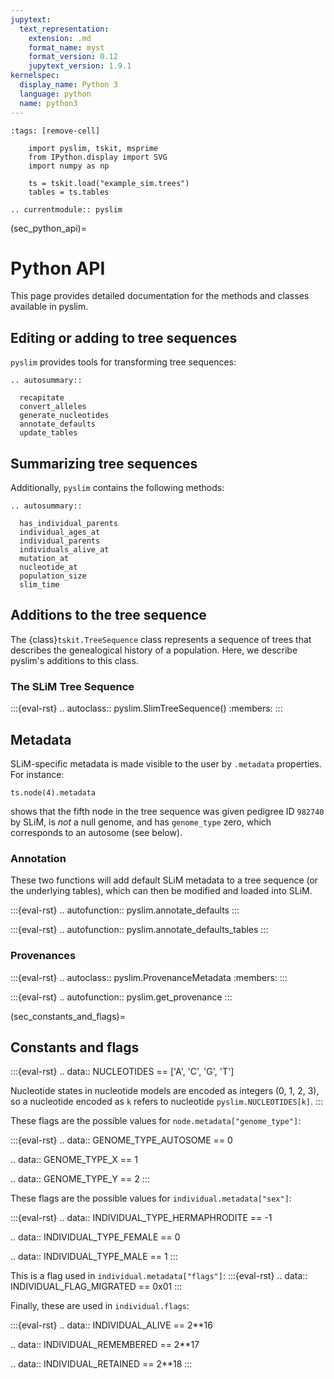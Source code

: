 ```yaml
---
jupytext:
  text_representation:
    extension: .md
    format_name: myst
    format_version: 0.12
    jupytext_version: 1.9.1
kernelspec:
  display_name: Python 3
  language: python
  name: python3
---
```


```{code-cell}
:tags: [remove-cell]

    import pyslim, tskit, msprime
    from IPython.display import SVG
    import numpy as np

    ts = tskit.load("example_sim.trees")
    tables = ts.tables
```

```{eval-rst}
.. currentmodule:: pyslim
```


(sec_python_api)=

# Python API

This page provides detailed documentation for the methods and classes
available in pyslim.

## Editing or adding to tree sequences

``pyslim`` provides tools for transforming tree sequences:


```{eval-rst}
.. autosummary::

  recapitate
  convert_alleles
  generate_nucleotides
  annotate_defaults
  update_tables
```

## Summarizing tree sequences

Additionally, ``pyslim`` contains the following methods:

```{eval-rst}
.. autosummary::

  has_individual_parents
  individual_ages_at
  individual_parents
  individuals_alive_at
  mutation_at
  nucleotide_at
  population_size
  slim_time
```


## Additions to the tree sequence

The {class}`tskit.TreeSequence` class represents a sequence of trees
that describes the genealogical history of a population.
Here, we describe pyslim's additions to this class.


### The SLiM Tree Sequence


:::{eval-rst}
.. autoclass:: pyslim.SlimTreeSequence()
    :members:
:::


## Metadata

SLiM-specific metadata is made visible to the user by ``.metadata`` properties.
For instance:
```{code-cell}
ts.node(4).metadata
```
shows that the fifth node in the tree sequence was given pedigree ID ``982740`` by SLiM,
is *not* a null genome, and has ``genome_type`` zero, which corresponds to an autosome 
(see below).


### Annotation

These two functions will add default SLiM metadata to a tree sequence (or the
underlying tables), which can then be modified and loaded into SLiM.

:::{eval-rst}
.. autofunction:: pyslim.annotate_defaults
:::

:::{eval-rst}
.. autofunction:: pyslim.annotate_defaults_tables
:::


### Provenances

:::{eval-rst}
.. autoclass:: pyslim.ProvenanceMetadata
   :members:
:::

:::{eval-rst}
.. autofunction:: pyslim.get_provenance
:::


(sec_constants_and_flags)=

## Constants and flags


:::{eval-rst}
.. data:: NUCLEOTIDES == ['A', 'C', 'G', 'T']

   Nucleotide states in nucleotide models are encoded as integers (0, 1, 2, 3),
   so a nucleotide encoded as ``k`` refers to nucleotide
   ``pyslim.NUCLEOTIDES[k]``.
:::

These flags are the possible values for ``node.metadata["genome_type"]``:

:::{eval-rst}
.. data:: GENOME_TYPE_AUTOSOME == 0

.. data:: GENOME_TYPE_X == 1

.. data:: GENOME_TYPE_Y == 2
:::


These flags are the possible values for ``individual.metadata["sex"]``:

:::{eval-rst}
.. data:: INDIVIDUAL_TYPE_HERMAPHRODITE == -1

.. data:: INDIVIDUAL_TYPE_FEMALE == 0

.. data:: INDIVIDUAL_TYPE_MALE == 1
:::

This is a flag used in ``individual.metadata["flags"]``:
:::{eval-rst}
.. data:: INDIVIDUAL_FLAG_MIGRATED == 0x01
:::

Finally, these are used in ``individual.flags``:

:::{eval-rst}
.. data:: INDIVIDUAL_ALIVE == 2**16

.. data:: INDIVIDUAL_REMEMBERED == 2**17

.. data:: INDIVIDUAL_RETAINED == 2**18
:::

